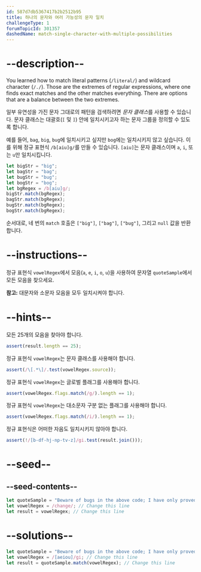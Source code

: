 ```yaml
---
id: 587d7db5367417b2b2512b95
title: 하나의 문자와 여러 가능성의 문자 일치
challengeType: 1
forumTopicId: 301357
dashedName: match-single-character-with-multiple-possibilities
---
```


# --description--

You learned how to match literal patterns (`/literal/`) and wildcard character (`/./`). Those are the extremes of regular expressions, where one finds exact matches and the other matches everything. There are options that are a balance between the two extremes.

일부 유연성을 가진 문자 그대로의 패턴을 검색하려면 <dfn>문자 클래스</dfn>를 사용할 수 있습니다. 문자 클래스는 대괄호(`[` 및 `]`) 안에 일치시키고자 하는 문자 그룹을 정의할 수 있도록 합니다.

예를 들어, `bag`, `big`, `bug`에 일치시키고 싶지만 `bog`에는 일치시키지 않고 싶습니다. 이를 위해 정규 표현식 `/b[aiu]g/`를 만들 수 있습니다. `[aiu]`는 문자 클래스이며 `a`, `i`, 또는 `u`만 일치시킵니다.

```js
let bigStr = "big";
let bagStr = "bag";
let bugStr = "bug";
let bogStr = "bog";
let bgRegex = /b[aiu]g/;
bigStr.match(bgRegex);
bagStr.match(bgRegex);
bugStr.match(bgRegex);
bogStr.match(bgRegex);
```

순서대로, 네 번의 `match` 호출은 `["big"]`, `["bag"]`, `["bug"]`, 그리고 `null` 값을 반환합니다.

# --instructions--

정규 표현식 `vowelRegex`에서 모음(`a`, `e`, `i`, `o`, `u`)을 사용하여 문자열 `quoteSample`에서 모든 모음을 찾으세요.

**참고:** 대문자와 소문자 모음을 모두 일치시켜야 합니다.

# --hints--

모든 25개의 모음을 찾아야 합니다.

```js
assert(result.length == 25);
```

정규 표현식 `vowelRegex`는 문자 클래스를 사용해야 합니다.

```js
assert(/\[.*\]/.test(vowelRegex.source));
```

정규 표현식 `vowelRegex`는 글로벌 플래그를 사용해야 합니다.

```js
assert(vowelRegex.flags.match(/g/).length == 1);
```

정규 표현식 `vowelRegex`는 대소문자 구분 없는 플래그를 사용해야 합니다.

```js
assert(vowelRegex.flags.match(/i/).length == 1);
```

정규 표현식은 어떠한 자음도 일치시키지 않아야 합니다.

```js
assert(!/[b-df-hj-np-tv-z]/gi.test(result.join()));
```

# --seed--

## --seed-contents--

```js
let quoteSample = "Beware of bugs in the above code; I have only proved it correct, not tried it.";
let vowelRegex = /change/; // Change this line
let result = vowelRegex; // Change this line
```

# --solutions--

```js
let quoteSample = "Beware of bugs in the above code; I have only proved it correct, not tried it.";
let vowelRegex = /[aeiou]/gi; // Change this line
let result = quoteSample.match(vowelRegex); // Change this line
```

